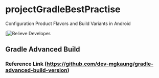 # projectGradleBestPractise
Configuration Product Flavors and Build Variants in Android

[![Believe Developer.](https://miro.medium.com/max/2560/1*i-Y56eoLI1Vnje-JXAJC5g.png)


## Gradle Advanced Build
### Reference Link (https://github.com/dev-mgkaung/gradle-advanced-build-version)
